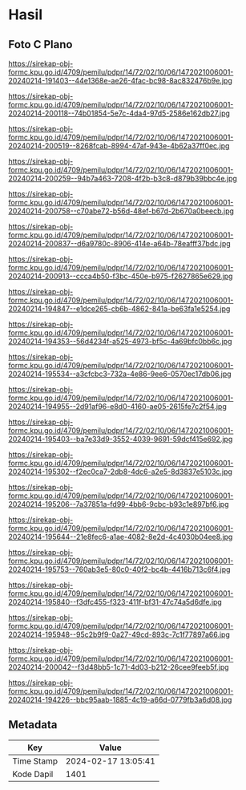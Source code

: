 # Hasil

## Foto C Plano

https://sirekap-obj-formc.kpu.go.id/4709/pemilu/pdpr/14/72/02/10/06/1472021006001-20240214-191403--44e1368e-ae26-4fac-bc98-8ac832476b9e.jpg

https://sirekap-obj-formc.kpu.go.id/4709/pemilu/pdpr/14/72/02/10/06/1472021006001-20240214-200118--74b01854-5e7c-4da4-97d5-2586e162db27.jpg

https://sirekap-obj-formc.kpu.go.id/4709/pemilu/pdpr/14/72/02/10/06/1472021006001-20240214-200519--8268fcab-8994-47af-943e-4b62a37ff0ec.jpg

https://sirekap-obj-formc.kpu.go.id/4709/pemilu/pdpr/14/72/02/10/06/1472021006001-20240214-200259--94b7a463-7208-4f2b-b3c8-d879b39bbc4e.jpg

https://sirekap-obj-formc.kpu.go.id/4709/pemilu/pdpr/14/72/02/10/06/1472021006001-20240214-200758--c70abe72-b56d-48ef-b67d-2b670a0beecb.jpg

https://sirekap-obj-formc.kpu.go.id/4709/pemilu/pdpr/14/72/02/10/06/1472021006001-20240214-200837--d6a9780c-8906-414e-a64b-78eafff37bdc.jpg

https://sirekap-obj-formc.kpu.go.id/4709/pemilu/pdpr/14/72/02/10/06/1472021006001-20240214-200913--ccca4b50-f3bc-450e-b975-f2627865e629.jpg

https://sirekap-obj-formc.kpu.go.id/4709/pemilu/pdpr/14/72/02/10/06/1472021006001-20240214-194847--e1dce265-cb6b-4862-841a-be63fa1e5254.jpg

https://sirekap-obj-formc.kpu.go.id/4709/pemilu/pdpr/14/72/02/10/06/1472021006001-20240214-194353--56d4234f-a525-4973-bf5c-4a69bfc0bb6c.jpg

https://sirekap-obj-formc.kpu.go.id/4709/pemilu/pdpr/14/72/02/10/06/1472021006001-20240214-195534--a3cfcbc3-732a-4e86-9ee6-0570ec17db06.jpg

https://sirekap-obj-formc.kpu.go.id/4709/pemilu/pdpr/14/72/02/10/06/1472021006001-20240214-194955--2d91af96-e8d0-4160-ae05-2615fe7c2f54.jpg

https://sirekap-obj-formc.kpu.go.id/4709/pemilu/pdpr/14/72/02/10/06/1472021006001-20240214-195403--ba7e33d9-3552-4039-9691-59dcf415e692.jpg

https://sirekap-obj-formc.kpu.go.id/4709/pemilu/pdpr/14/72/02/10/06/1472021006001-20240214-195302--f2ec0ca7-2db8-4dc6-a2e5-8d3837e5103c.jpg

https://sirekap-obj-formc.kpu.go.id/4709/pemilu/pdpr/14/72/02/10/06/1472021006001-20240214-195206--7a37851a-fd99-4bb6-9cbc-b93c1e897bf6.jpg

https://sirekap-obj-formc.kpu.go.id/4709/pemilu/pdpr/14/72/02/10/06/1472021006001-20240214-195644--21e8fec6-a1ae-4082-8e2d-4c4030b04ee8.jpg

https://sirekap-obj-formc.kpu.go.id/4709/pemilu/pdpr/14/72/02/10/06/1472021006001-20240214-195753--760ab3e5-80c0-40f2-bc4b-4416b713c6f4.jpg

https://sirekap-obj-formc.kpu.go.id/4709/pemilu/pdpr/14/72/02/10/06/1472021006001-20240214-195840--f3dfc455-f323-411f-bf31-47c74a5d6dfe.jpg

https://sirekap-obj-formc.kpu.go.id/4709/pemilu/pdpr/14/72/02/10/06/1472021006001-20240214-195948--95c2b9f9-0a27-49cd-893c-7c1f77897a66.jpg

https://sirekap-obj-formc.kpu.go.id/4709/pemilu/pdpr/14/72/02/10/06/1472021006001-20240214-200042--f3d48bb5-1c71-4d03-b212-26cee9feeb5f.jpg

https://sirekap-obj-formc.kpu.go.id/4709/pemilu/pdpr/14/72/02/10/06/1472021006001-20240214-194226--bbc95aab-1885-4c19-a66d-0779fb3a6d08.jpg


## Metadata

| Key        | Value               |
| ---------- | ------------------- |
| Time Stamp | 2024-02-17 13:05:41 |
| Kode Dapil | 1401                |



